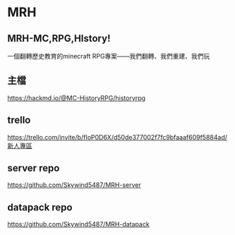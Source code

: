 # MRH
## MRH-MC,RPG,HIstory!
一個翻轉歷史教育的minecraft RPG專案——我們翻轉、我們重建、我們玩
## 主檔
https://hackmd.io/@MC-HistoryRPG/historyrpg
## trello
https://trello.com/invite/b/fIoP0D6X/d50de377002f7fc9bfaaaf609f5884ad/新人專區
## server repo
https://github.com/Skywind5487/MRH-server
## datapack repo
https://github.com/Skywind5487/MRH-datapack
